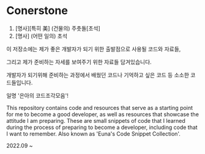 # Conerstone
1. [명사][특히 美] (건물의) 주춧돌[초석]
2. [명사] (어떤 일의) 초석

이 저장소에는 제가 좋은 개발자가 되기 위한 출발점으로 사용될 코드와 자료들, 
 
그리고 제가 준비하는 자세를 보여주기 위한 자료들 담겨있습니다.
 
개발자가 되기위해 준비하는 과정에서 배웠던 코드나 기억하고 싶은 코드 등 소소한 코드들입니다.
  
일명 '은아의 코드조각모음'!

This repository contains code and resources that serve as a starting point for me to become a good developer, 
as well as resources that showcase the attitude I am preparing.
These are small snippets of code that I learned during the process of preparing to become a developer, 
including code that I want to remember.
Also known as 'Euna's Code Snippet Collection'.

2022.09 ~
